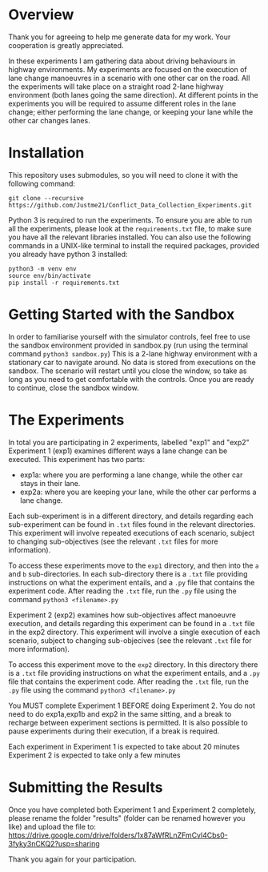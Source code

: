 Overview
========

Thank you for agreeing to help me generate data for my work. Your cooperation is greatly appreciated.
  
In these experiments I am gathering data about driving behaviours in highway environments. My experiments are focused on the execution of lane change manoeuvres
in a scenario with one other car on the road. 
All the experiments will take place on a straight road 2-lane highway environment (both lanes going the same direction).
At different points in the experiments you will be required to assume different roles in the lane change; either performing the lane change, or keeping your lane while the other car changes lanes.


Installation
============

This repository uses submodules, so you will need to clone it with the following command:

```
git clone --recursive https://github.com/Justme21/Conflict_Data_Collection_Experiments.git
```

Python 3 is required to run the experiments. To ensure you are able to run all the experiments, please look at the `requirements.txt` file, to make sure you have all the relevant libraries installed. You can also use the following commands in a UNIX-like terminal to install the required packages, provided you already have python 3 installed:

```
python3 -m venv env
source env/bin/activate
pip install -r requirements.txt
```

Getting Started with the Sandbox
================================
In order to familiarise yourself with the simulator controls, feel free to use the sandbox environment provided in sandbox.py (run using the terminal command `python3 sandbox.py`)
This is a 2-lane highway environment with a stationary car to navigate around.
No data is stored from executions on the sandbox. The scenario will restart until you close the window, so take as long as you need to get comfortable with the controls.
Once you are ready to continue, close the sandbox window. 


The Experiments
===============
In total you are participating in 2 experiments, labelled "exp1" and "exp2"
Experiment 1 (exp1) examines different ways a lane change can be executed. This experiment has two parts:

* exp1a: where you are performing a lane change, while the other car stays in their lane.
* exp2a: where you are keeping your lane, while the other car performs a lane change.

Each sub-experiment is in a different directory, and details regarding each sub-experiment can be found in `.txt` files found in the relevant directories.
This experiment will involve repeated executions of each scenario, subject to changing sub-objectives (see the relevant `.txt` files for more information).

To access these experiments move to the `exp1` directory, and then into the `a` and `b` sub-directories. In each sub-directory there is a `.txt` file providing instructions on what the experiment entails,
and a `.py` file that contains the experiment code. After reading the `.txt` file, run the `.py` file using the command `python3 <filename>.py`

Experiment 2 (exp2) examines how sub-objectives affect manoeuvre execution, and details regarding this experiment can be found in a `.txt` file in the exp2 directory.
This experiment will involve a single execution of each scenario, subject to changing sub-objecives (see the relevant `.txt` file for more information).

To access this experiment move to the `exp2` directory. In this directory there is a `.txt` file providing instructions on what the experiment entails,
and a `.py` file that contains the experiment code. After reading the `.txt` file, run the `.py` file using the command `python3 <filename>.py`

You MUST complete Experiment 1 BEFORE doing Experiment 2.
You do not need to do exp1a,exp1b and exp2 in the same sitting, and a break to recharge between experiment sections is permitted.
It is also possible to pause experiments during their execution, if a break is required.

Each experiment in Experiment 1 is expected to take about 20 minutes
Experiment 2 is expected to take only a few minutes 

Submitting the Results
======================
Once you have completed both Experiment 1 and Experiment 2 completely, please rename the folder "results" (folder can be renamed however you like) and upload the file to:
https://drive.google.com/drive/folders/1x87aWfRLnZFmCvl4Cbs0-3fyky3nCKQ2?usp=sharing

Thank you again for your participation.


